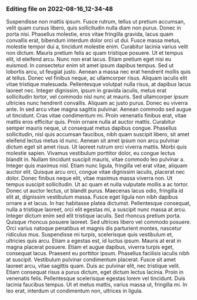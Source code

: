 

### Editing file on 2022-08-16_12-34-48

Suspendisse non mattis ipsum. Fusce rutrum, tellus ut pretium accumsan, velit quam cursus libero, quis sollicitudin nulla diam non purus. Donec in porta nisi. Phasellus molestie, eros vitae fringilla gravida, lacus quam convallis erat, bibendum interdum dolor orci ut dui. Fusce massa metus, molestie tempor dui a, tincidunt molestie enim. Curabitur lacinia varius velit non dictum. Mauris pretium felis ac quam tristique posuere. Ut et tempus elit, id eleifend arcu. Nunc non erat lacus. Etiam pretium eget nisi eu euismod. In consectetur enim sit amet ipsum dapibus tempus. Sed ut lobortis arcu, ut feugiat justo.
Aenean a massa nec erat hendrerit mollis quis at tellus. Donec vel finibus neque, ac ullamcorper risus. Aliquam iaculis elit vitae tristique malesuada. Pellentesque volutpat nulla risus, at dapibus lacus laoreet nec. Integer dignissim, ipsum in gravida iaculis, metus erat sollicitudin tortor, vel commodo nisl nunc at mauris. Sed ullamcorper ipsum ultricies nunc hendrerit convallis. Aliquam ac justo purus. Donec eu viverra ante. In sed arcu vitae magna sagittis pulvinar.
Aenean commodo sed augue ut tincidunt. Cras vitae condimentum mi. Proin venenatis finibus erat, vitae mattis eros efficitur quis. Proin ornare nulla at auctor mattis. Curabitur semper mauris neque, ut consequat metus dapibus congue. Phasellus sollicitudin, nisl quis accumsan faucibus, nibh quam suscipit libero, sit amet eleifend lectus metus id nunc. Aenean sit amet ipsum non arcu pulvinar dictum eget sit amet risus. Ut laoreet rutrum orci viverra mattis. Morbi quis molestie sapien. Vivamus vestibulum porttitor dolor, eu congue lectus blandit in. Nullam tincidunt suscipit mauris, vitae commodo leo pulvinar a. Integer quis maximus nisl. Etiam nunc ligula, fringilla vel erat vitae, aliquam auctor elit. Quisque arcu orci, congue vitae dignissim iaculis, placerat nec dolor. Donec finibus neque elit, vitae maximus massa viverra non.
Ut tempus suscipit sollicitudin. Ut ac quam et nulla vulputate mollis a ac tortor. Donec ut auctor lectus, ut blandit purus. Maecenas lacus odio, fringilla id elit at, dignissim vestibulum massa. Fusce eget ligula non nibh dapibus ornare a et lacus. In hac habitasse platea dictumst. Pellentesque consequat, nulla a tristique laoreet, orci elit egestas mi, a suscipit nunc massa at arcu. Integer dictum enim sed elit tristique iaculis. Sed rhoncus pretium porta. Quisque rhoncus posuere laoreet. Sed ultrices libero vel commodo posuere. Orci varius natoque penatibus et magnis dis parturient montes, nascetur ridiculus mus. Suspendisse mi turpis, scelerisque quis vestibulum et, ultricies quis arcu. Etiam a egestas est, id luctus ipsum. Mauris at erat in magna placerat posuere.
Etiam et augue dapibus, viverra turpis eget, consequat lacus. Praesent eu porttitor ipsum. Phasellus facilisis iaculis nibh at suscipit. Vestibulum pulvinar condimentum placerat. Fusce sit amet laoreet arcu, vitae sagittis quam. Duis ac pulvinar elit, nec tristique velit. Etiam consequat risus a purus dictum, eget dictum lectus lacinia. Proin in venenatis felis. Pellentesque scelerisque egestas lorem vel tincidunt. Duis lacinia faucibus tempus. Ut et metus mattis, varius massa ut, fringilla mi. In leo erat, interdum ut condimentum non, ultrices in ligula.


